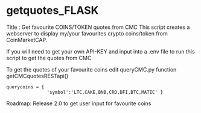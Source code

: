 # getquotes_FLASK
Title : Get favourite COINS/TOKEN quotes from CMC
This script creates a webserver to display my/your favourites 
crypto coins/token from CoinMarketCAP.

If you will need to get your own API-KEY and input into 
a .env file to run this script to get the quotes from CMC

To get the quotes of your favourite coins edit queryCMC.py
function getCMCquotesRESTapi()

	querycoins = { 
    	           'symbol':'LTC,CAKE,BNB,CRO,DFI,BTC,MATIC' }

Roadmap: Release 2.0 to get user input for favourite coins
